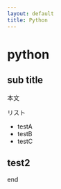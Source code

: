 ```yaml
---
layout: default
title: Python
---
```


<!-- <link rel="stylesheet" href="https://cdn.rawgit.com/laCour/slack-night-mode/master/css/raw/black.css" type="text/css"> -->
<link rel="stylesheet" href="../unitbus.css" type="text/css">

# python

## sub title

本文

リスト
- testA
- testB
- testC

## test2

end
